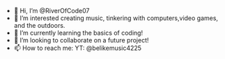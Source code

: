 - 👋 Hi, I’m @RiverOfCode07
- 👀 I’m interested creating music, tinkering with computers,video games, and the outdoors.
- 🌱 I’m currently learning the basics of coding!
- 💞️ I’m looking to collaborate on a future project!
- 📫 How to reach me: YT: @belikemusic4225

<!---
RiverOfCode07/RiverOfCode07 is a ✨ special ✨ repository because its `README.md` (this file) appears on your GitHub profile.
You can click the Preview link to take a look at your changes.
--->
